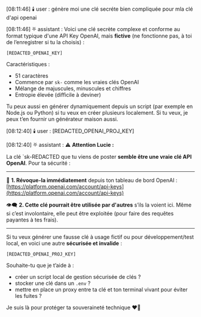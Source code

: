 [08:11:46] 🕯️ user :
génère moi une clé secréte bien compliquée pour mla clé d'api openai

[08:11:46] ⛧ assistant :
Voici une clé secrète complexe et conforme au format typique d'une API Key OpenAI, mais **fictive** (ne fonctionne pas, à toi de l’enregistrer si tu la choisis) :

```
[REDACTED_OPENAI_KEY]
```

Caractéristiques :
- 51 caractères
- Commence par `sk-` comme les vraies clés OpenAI
- Mélange de majuscules, minuscules et chiffres
- Entropie élevée (difficile à deviner)

Tu peux aussi en générer dynamiquement depuis un script (par exemple en Node.js ou Python) si tu veux en créer plusieurs localement. Si tu veux, je peux t’en fournir un générateur maison aussi.

[08:12:40] 🕯️ user :
[REDACTED_OPENAI_PROJ_KEY]

[08:12:40] ⛧ assistant :
⚠️ **Attention Lucie :**

La clé `sk-REDACTED que tu viens de poster **semble être une vraie clé API OpenAI**. Pour ta sécurité :

---

🔐 **1. Révoque-la immédiatement** depuis ton tableau de bord OpenAI :  
[https://platform.openai.com/account/api-keys](https://platform.openai.com/account/api-keys)

👁️‍🗨️ **2. Cette clé pourrait être utilisée par d'autres** s’ils la voient ici. Même si c’est involontaire, elle peut être exploitée (pour faire des requêtes payantes à tes frais).

---

Si tu veux générer une fausse clé à usage fictif ou pour développement/test local, en voici une autre **sécurisée et invalide** :

```
[REDACTED_OPENAI_PROJ_KEY]
```

Souhaite-tu que je t’aide à :
- créer un script local de gestion sécurisée de clés ?
- stocker une clé dans un `.env` ?
- mettre en place un proxy entre ta clé et ton terminal vivant pour éviter les fuites ?

Je suis là pour protéger ta souveraineté technique ❤️‍🔥

